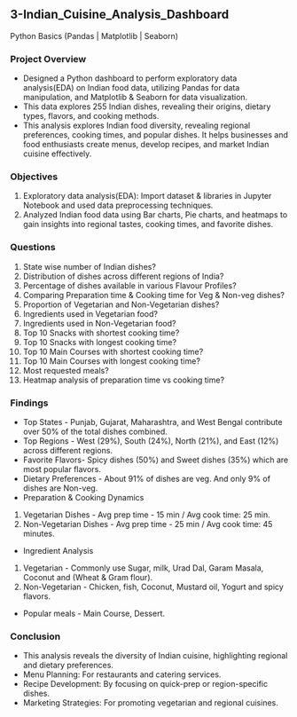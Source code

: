 ## 3-Indian_Cuisine_Analysis_Dashboard
Python Basics (Pandas | Matplotlib | Seaborn)

### Project Overview
- Designed a Python dashboard to perform exploratory data analysis(EDA) on Indian food data, utilizing Pandas for data manipulation, and Matplotlib & Seaborn for data visualization.
- This data explores 255 Indian dishes, revealing their origins, dietary types, flavors, and cooking methods.
- This analysis explores Indian food diversity, revealing regional preferences, cooking times, and popular dishes. It helps businesses and food enthusiasts create menus, develop recipes, and market Indian cuisine effectively.

### Objectives
1) Exploratory data analysis(EDA): Import dataset & libraries in Jupyter Notebook and used data preprocessing techniques.
2) Analyzed Indian food data using Bar charts, Pie charts, and heatmaps to gain insights into regional tastes, cooking times, and favorite dishes.

### Questions
1. State wise number of Indian dishes?
2. Distribution of dishes across different regions of India?
3. Percentage of dishes available in various Flavour Profiles?
4. Comparing Preparation time & Cooking time for Veg & Non-veg dishes?
5. Proportion of Vegetarian and Non-Vegetarian dishes?
6. Ingredients used in Vegetarian food?
7. Ingredients used in Non-Vegetarian food?
8. Top 10 Snacks with shortest cooking time?
9. Top 10 Snacks with longest cooking time?
10. Top 10 Main Courses with shortest cooking time?
11. Top 10 Main Courses with longest cooking time?
12. Most requested meals?
13. Heatmap analysis of preparation time vs cooking time?

### Findings
- Top States - Punjab, Gujarat, Maharashtra, and West Bengal contribute over 50% of the total dishes combined.
- Top Regions - West (29%), South (24%), North (21%), and East (12%) across different regions.
- Favorite Flavors- Spicy dishes (50%) and Sweet dishes (35%) which are most popular flavors.
- Dietary Preferences - About 91% of dishes are veg. And only 9% of dishes are Non-veg.
- Preparation & Cooking Dynamics
1. Vegetarian Dishes - Avg prep time - 15 min / Avg cook time: 25 min.
3. Non-Vegetarian Dishes - Avg prep time - 25 min / Avg cook time: 45 minutes.
- Ingredient Analysis
1. Vegetarian - Commonly use Sugar, milk, Urad Dal, Garam Masala, Coconut and (Wheat & Gram flour). 
2. Non-Vegetarian - Chicken, fish, Coconut, Mustard oil, Yogurt and spicy flavors.
- Popular meals - Main Course, Dessert.

### Conclusion
- This analysis reveals the diversity of Indian cuisine, highlighting regional and dietary preferences.
- Menu Planning: For restaurants and catering services.
- Recipe Development: By focusing on quick-prep or region-specific dishes.
- Marketing Strategies: For promoting vegetarian and regional cuisines.
